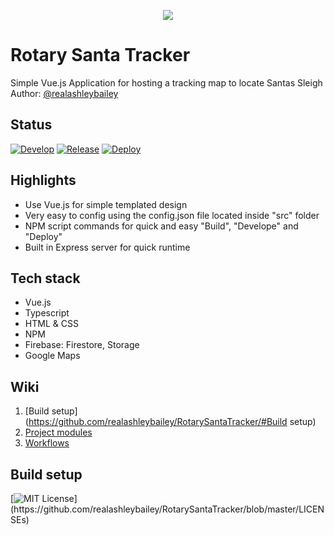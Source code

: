 <p align="center">
    <img src="https://user-images.githubusercontent.com/16636012/153734435-6d903cf5-f46f-48ad-8ea1-0cd45470d331.png"/>
</p>

# Rotary Santa Tracker
Simple Vue.js Application for hosting a tracking map to locate Santas Sleigh
Author: [@realashleybailey](https://www.github.com/realashleybailey)

Status
---
[![Develop](https://github.com/realashleybailey/RotarySantaTracker/actions/workflows/develop_pr_checks.yml/badge.svg)](https://github.com/khoi-nguyen-2359/myrun/actions/workflows/develop_pr_checks.yml)
[![Release](https://github.com/realashleybailey/RotarySantaTracker/actions/workflows/release_pr_checks.yml/badge.svg)](https://github.com/khoi-nguyen-2359/myrun/actions/workflows/release_pr_checks.yml)
[![Deploy](https://github.com/realashleybailey/RotarySantaTracker/actions/workflows/deploy.yml/badge.svg)](https://github.com/khoi-nguyen-2359/myrun/actions/workflows/deploy.yml)

Highlights
---
- Use Vue.js for simple templated design
- Very easy to config using the config.json file located inside "src" folder
- NPM script commands for quick and easy "Build", "Develope" and "Deploy"
- Built in Express server for quick runtime

Tech stack
---
- Vue.js
- Typescript
- HTML & CSS
- NPM
- Firebase: Firestore, Storage
- Google Maps

Wiki
---
1. [Build setup](https://github.com/realashleybailey/RotarySantaTracker/#Build setup)
2. [Project modules](https://github.com/realashleybailey/RotarySantaTracker/wiki/Project-modules)
3. [Workflows](https://github.com/realashleybailey/RotarySantaTracker/wiki/Workflows)


Build setup
---

[![MIT License](https://img.shields.io/apm/l/atomic-design-ui.svg?)](https://github.com/realashleybailey/RotarySantaTracker/blob/master/LICENSEs)